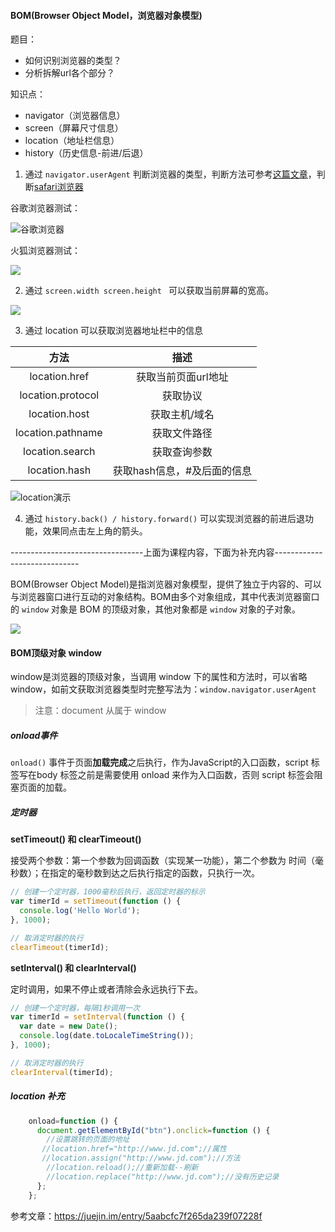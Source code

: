 #### BOM(Browser Object Model，浏览器对象模型)

题目：

* 如何识别浏览器的类型？
* 分析拆解url各个部分？

知识点：

* navigator（浏览器信息）
* screen（屏幕尺寸信息）
* location（地址栏信息）
* history（历史信息-前进/后退）

1. 通过 `navigator.userAgent` 判断浏览器的类型，判断方法可参考[这篇文章](https://blog.csdn.net/qq_33106863/article/details/80907071)，判断[safari浏览器](https://blog.csdn.net/xmy_wh/article/details/81060344)

谷歌浏览器测试：

![谷歌浏览器](https://gitee.com/aurorapic/BlogPic/raw/master/img/20200726135907.png)

火狐浏览器测试：

![](https://gitee.com/aurorapic/BlogPic/raw/master/img/20200726140130.png)

2. 通过 `screen.width screen.height ` 可以获取当前屏幕的宽高。

![](https://gitee.com/aurorapic/BlogPic/raw/master/img/20200726141040.png)

3. 通过 location 可以获取浏览器地址栏中的信息

|        方法         |        描述        |
| :---------------: | :--------------: |
|   location.href   |   获取当前页面url地址    |
| location.protocol |       获取协议       |
|   location.host   |     获取主机/域名      |
| location.pathname |      获取文件路径      |
|  location.search  |      获取查询参数      |
|   location.hash   | 获取hash信息，#及后面的信息 |

![location演示](https://gitee.com/aurorapic/BlogPic/raw/master/img/20200726142144.png)

4. 通过 `history.back() / history.forward()` 可以实现浏览器的前进后退功能，效果同点击左上角的箭头。



---------------------------------上面为课程内容，下面为补充内容-----------------------------

BOM(Browser Object Model)是指浏览器对象模型，提供了独立于内容的、可以与浏览器窗口进行互动的对象结构。BOM由多个对象组成，其中代表浏览器窗口的 `window` 对象是 BOM 的顶级对象，其他对象都是 `window` 对象的子对象。

![](https://gitee.com/aurorapic/BlogPic/raw/master/img/20200726145348.png)

#### BOM顶级对象 window

window是浏览器的顶级对象，当调用 window 下的属性和方法时，可以省略 window，如前文获取浏览器类型时完整写法为：`window.navigator.userAgent` 

> 注意：document 从属于 window

##### onload事件

`onload()` 事件于页面**加载完成**之后执行，作为JavaScript的入口函数，script 标签写在body 标签之前是需要使用 onload 来作为入口函数，否则 script 标签会阻塞页面的加载。

##### 定时器

**setTimeout() 和 clearTimeout()**

接受两个参数：第一个参数为回调函数（实现某一功能），第二个参数为 时间（毫秒数）；在指定的毫秒数到达之后执行指定的函数，只执行一次。

```js
// 创建一个定时器，1000毫秒后执行，返回定时器的标示
var timerId = setTimeout(function () {
  console.log('Hello World');
}, 1000);

// 取消定时器的执行
clearTimeout(timerId);
```

**setInterval() 和 clearInterval()**

定时调用，如果不停止或者清除会永远执行下去。

```js
// 创建一个定时器，每隔1秒调用一次
var timerId = setInterval(function () {
  var date = new Date();
  console.log(date.toLocaleTimeString());
}, 1000);

// 取消定时器的执行
clearInterval(timerId);
```

##### location 补充

```js
    onload=function () {
      document.getElementById("btn").onclick=function () {
        //设置跳转的页面的地址
       //location.href="http://www.jd.com";//属性
       //location.assign("http://www.jd.com");//方法
        //location.reload();//重新加载--刷新
        //location.replace("http://www.jd.com");//没有历史记录
      };
    };
```



参考文章：<https://juejin.im/entry/5aabcfc7f265da239f07228f>